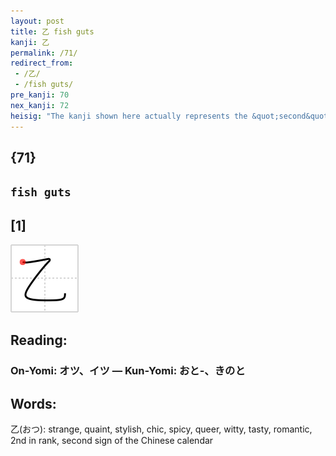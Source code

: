 ```yaml
---
layout: post
title: 乙 fish guts
kanji: 乙
permalink: /71/
redirect_from:
 - /乙/
 - /fish guts/
pre_kanji: 70
nex_kanji: 72
heisig: "The kanji shown here actually represents the &quot;second&quot; position in the old Chinese zodiac, which the Japanese still use as an alternate way of enumeration, much the same way that English will revert to Roman numerals. Among its many other meanings are &quot;pure,&quot; &quot;tasteful,&quot; &quot;quaint,&quot; and - get this! - <b>fish guts</b>. Since it is a pictograph of a fishhook, it should not be hard to associate it with the key word."
---
```


## {71}

## `fish guts`

## [1]

<div class="stroke"><img src="../images/E4B999.png" /></div>

## Reading:

### On-Yomi: オツ、イツ &mdash; Kun-Yomi: おと-、きのと

## Words:

乙(おつ): strange, quaint, stylish, chic, spicy, queer, witty, tasty, romantic, 2nd in rank, second sign of the Chinese calendar
